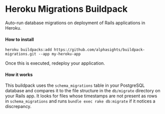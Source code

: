 # Heroku Migrations Buildpack

Auto-run database migrations on deployment of Rails applications in Heroku.

#### How to install

```
heroku buildpacks:add https://github.com/alphasights/buildpack-migrations.git --app my-heroku-app
```

Once this is executed, redeploy your application.

#### How it works

This buildpack uses the `schema_migrations` table in your PostgreSQL database and compares it to the file structure in the `db/migrate` directory on your Rails app. It looks for files whose timestamps are not present as rows in `schema_migrations` and runs `bundle exec rake db:migrate` if it notices a discrepancy.
